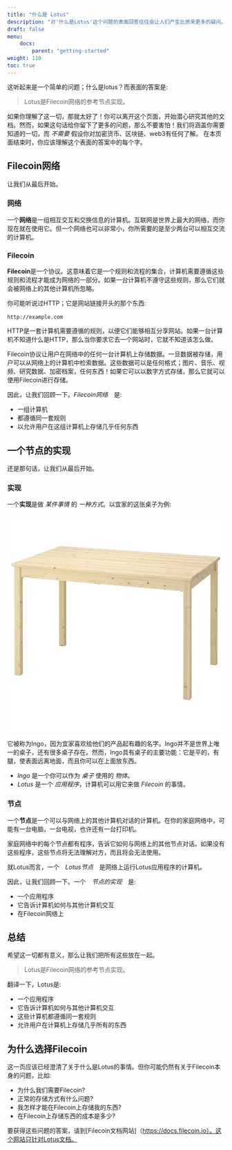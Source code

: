 ```yaml
---
title: "什么是 Lotus"
description: "对'什么是Lotus'这个问题的表面回答往往会让人们产生比原来更多的疑问。本页试图解释Lotus是什么，而不使用任何行业术语或复杂的行话。"
draft: false
menu:
    docs:
        parent: "getting-started"
weight: 110
toc: true
---
```


这听起来是一个简单的问题；什么是lotus？而表面的答案是:

> Lotus是Filecoin网络的参考节点实现。

如果你理解了这一切，那就太好了！你可以离开这个页面，开始潜心研究其他的文档。然而，如果这句话给你留下了更多的问题，那么不要害怕！我们将涵盖你需要知道的一切，而 _不需要_ 假设你对加密货币、区块链、web3有任何了解。 在本页面结束时，你应该理解这个表面的答案中的每个字。

## Filecoin网络

让我们从最后开始。

### 网络

一个**网络**是一组相互交互和交换信息的计算机。互联网是世界上最大的网络，而你现在就在使用它。但一个网络也可以非常小，你所需要的是至少两台可以相互交流的计算机。

### Filecoin

**Filecoin**是一个协议。这意味着它是一个规则和流程的集合，计算机需要遵循这些规则和流程才能成为网络的一部分。如果一台计算机不遵守这些规则，那么它们就会被网络上的其他计算机所忽略。

你可能听说过HTTP；它是网站链接开头的那个东西:

```plaintext
http://example.com
```

HTTP是一套计算机需要遵循的规则，以便它们能够相互分享网站。如果一台计算机不知道什么是HTTP，那么当你要求它去一个网站时，它就不知道该怎么做。　　

Filecoin协议让用户在网络中的任何一台计算机上存储数据。一旦数据被存储，用户可以从网络上的计算机中检索数据。这些数据可以是任何格式；图片、音乐、视频、研究数据、加密档案，任何东西！如果它可以以数字方式存储，那么它就可以使用Filecoin进行存储。

因此，让我们回顾一下。_Filecoin网络_　是:

- 一组计算机
- 都遵循同一套规则
- 以允许用户在这组计算机上存储几乎任何东西

## 一个节点的实现

还是那句话，让我们从最后开始。

### 实现

一个**实现**是做 _某件事情_ 的 _一种方式_。以宜家的这张桌子为例:

![A wooden table from Ikea.](ingo-table.jpg)

它被称为Ingo，因为宜家喜欢给他们的产品起有趣的名字。Ingo并不是世界上唯一的桌子，还有很多桌子存在。然而，Ingo具有桌子的主要功能：它是平的，有腿，使表面远离地面，而且你可以在上面放东西。

- _Ingo_ 是一个你可以作为 _桌子_ 使用的 _物体_。
- _Lotus_ 是一个 _应用程序_，计算机可以用它来做 _Filecoin_ 的事情。

### 节点

一个**节点**是一个可以与网络上的其他计算机对话的计算机。在你的家庭网络中，可能有一台电脑，一台电视，也许还有一台打印机。

家庭网络中的每个节点都有程序，告诉它如何与网络上的其他节点对话。如果没有这些程序，这些节点将无法理解对方，而且将会无法使用。　　

就Lotus而言，一个　_Lotus节点_　是网络上运行Lotus应用程序的计算机。

因此，让我们回顾一下。一个　_节点的实现_　是:

- 一个应用程序
- 它告诉计算机如何与其他计算机交互
- 在Filecoin网络上

## 总结

希望这一切都有意义，那么让我们把所有这些放在一起。

> Lotus是Filecoin网络的参考节点实现。

翻译一下，Lotus是:

- 一个应用程序
- 它告诉计算机如何与其他计算机交互
- 这些计算机都遵循同一套规则
- 允许用户在计算机上存储几乎所有的东西

## 为什么选择Filecoin

这一页应该已经澄清了关于什么是Lotus的事情。但你可能仍然有关于Filecoin本身的问题，比如:

- 为什么我们需要Filecoin?
- 正常的存储方式有什么问题?
- 我怎样才能在Filecoin上存储我的东西?
- 在Filecoin上存储东西的成本是多少?

要获得这些问题的答案，请到[Filecoin文档网站]（https://docs.filecoin.io）。这个网站只针对Lotus文档。
